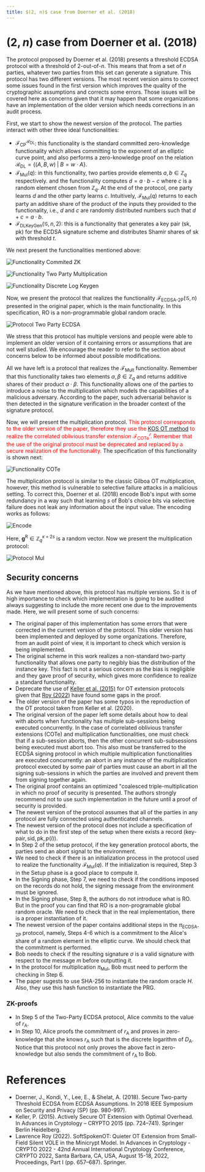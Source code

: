 ```yaml
---
title: $(2, n)$ case from Doerner et al. (2018)
---
```


# $(2, n)$ case from Doerner et al. (2018) 

The protocol proposed by Doerner et al. (2018) presents a threshold ECDSA protocol with a threshold of $2$-out-of-$n$. This means that from a set of $n$ parties, whatever two parties from this set can generate a signature. This protocol has two different versions. The most recent version aims to correct some issues found in the first version which improves the quality of the cryptographic assumptions and corrects some errors. Those issues will be covered here as concerns given that it may happen that some organizations have an implementation of the older version which needs corrections in an audit process.

First, we start to show the newest version of the protocol. The parties interact with other three ideal functionalities:

- $\mathcal{F}_{\textsf{CP}}^{\mathcal{R}_\textsf{DL}}$: this functionality is the standard committed zero-knowledge functionality which allows committing to the exponent of an elliptic curve point, and also performs a zero-knowledge proof on the relation $\mathcal{R}_\textsf{DL} = \left\{(A, B, w ) \;\vert\; B = w \cdot A \right\}.$
- $\mathcal{F}_{\textsf{Mul}}(q)$: in this functionality, two parties provide elements $a, b \in \mathbb{Z}_q$ respectively. and the functionality computes $d = a \cdot b - c$ where $c$ is a random element chosen from $\mathbb{Z}_q$. At the end of the protocol, one party learns $d$ and the other party learns $c$. Intuitively, $\mathcal{F}_{\textsf{Mul}}(q)$ returns to each party an additive share of the product of the inputs they provided to the functionality, i.e., $d$ and $c$ are randomly distributed numbers such that $d + c = a \cdot b$.
- $\mathcal{F}_{\textsf{DLKeyGen}}(\mathcal{G}, n, 2)$: this is a functionality that generates a key pair $(\textsf{sk}, \textsf{pk})$ for the ECDSA signature scheme and distributes Shamir shares of $\textsf{sk}$ with threshold $t$.

We next present the functionalities mentioned above:

![Functionality Commited ZK](F_Commited_ZK.png)

![Functionality Two Party Multiplication](F_Two_Party_Multiplication.png)

![Functionality Discrete Log Keygen](Discrete_Log_Keygen.png)

Now, we present the protocol that realizes the functionality $\mathcal{F}_\textsf{ECDSA-2P}(\mathcal{G}, n)$ presented in the original paper, which is the main functionality. In this specification, $\textsf{RO}$ is a non-programmable global random oracle.

![Protocol Two Party ECDSA](Protocol_Two_Party_ECDSA.png)

We stress that this protocol has multiple versions and people were able to implement an older version of it containing errors or assumptions that are not well studied. We encourage the reader to refer to the section about concerns below to be informed about possible modifications.

All we have left is a protocol that realizes the $\mathcal{F}_\textsf{Mult}$ functionality. Remember that this functionality takes two elements $\alpha, \beta \in \mathbb{Z}_q$ and returns additive shares of their product $\alpha \cdot \beta$. This functionality allows one of the parties to introduce a noise to the multiplication which models the capabilities of a malicious adversary. According to the paper, such adversarial behavior is then detected in the signature verification in the broader context of the signature protocol.

Now, we will present the multiplication protocol. <span style="color:red">This protocol corresponds to the older version of the paper, therefore they use the [KOS OT method](https://eprint.iacr.org/2015/546.pdf) to realize the correlated oblivious transfer extension $\mathcal{F}_\textsf{COTe}^\mathcal{l}$. Remember that the use of the original protocol must be deprecated and replaced by a secure realization of the functionality.</span> The specification of this functionality is shown next:

![Functionality COTe](Functionality_Cote.jpg)

The multiplication protocol is similar to the classic Gilboa OT multiplication, however, this method is vulnerable to selective failure attacks in a malicious setting. To correct this, Doerner et al. (2018) encode Bob's input with some redundancy in a way such that learning $s$ of Bob's choice bits via selective failure does not leak any information about the input value. The encoding works as follows:

![Encode](Encode.png)

Here, $\mathbf{g}^\textsf{R} \in \mathbb{Z}_q^{\kappa + 2s}$ is a random vector. Now we present the multiplication protocol: 

![Protocol Mul](Protocol_Mul.png)

## Security concerns

As we have mentioned above, this protocol has multiple versions. So it is of high importance to check which implementation is going to be audited always suggesting to include the more recent one due to the improvements made. Here, we will present some of such concerns:

- The original paper of this implementation has some errors that were corrected in the current version of the protocol. This older version has been implemented and deployed by some organizations. Therefore, from an audit point of view, it is important to check which version is being implemented.
- The original scheme in this work realizes a non-standard two-party functionality that allows one party to negibly bias the distribution of the instance key. This fact is not a serious concern as the bias is negligible and they gave proof of security, which gives more confidence to realize a standard functionality.
- Deprecate the use of [Keller et al. (2015)](https://eprint.iacr.org/2015/546) for OT extension protocols given that [Roy (2022)](https://eprint.iacr.org/2022/192) have found some gaps in the proof.
- The older version of the paper has some typos in the reproduction of the OT protocol taken from Keller et al. (2020).
- The original version of the paper left some details about how to deal with aborts when functionality has multiple sub-sessions being executed concurrently. In the case of correlated oblivious transfer extensions (COTe) and multiplication functionalities, one must check that if a sub-session aborts, then the other concurrent sub-subsessions being executed must abort too. This also must be transferred to the ECDSA signing protocol in which multiple multiplication functionalities are executed concurrently: an abort in any instance of the multiplication protocol executed by some pair of parties must cause an abort in all the signing sub-sessions in which the parties are involved and prevent them from signing together again.
- The original proof contains an optimized "coalesced triple-multiplication in which no proof of security is presented. The authors strongly recommend not to use such implementation in the future until a proof of security is provided.
- The newest version of the protocol assumes that all of the parties in any protocol are fully connected using authenticated channels.
- The newest version of the protocol does not include a specification of what to do in the first step of the setup when there exists a record $(\textsf{key-pair}, \textsf{sid}, \textsf{pk}, p(i))$.
- In Step 2 of the setup protocol, if the key generation protocol aborts, the parties send an abort signal to the environment.
- We need to check if there is an initialization process in the protocol used to realize the functionality $\mathcal{F}_\textsf{Mul}(q)$. If the initialization is required, Step 3 in the Setup phase is a good place to compute it.
- In the Signing phase, Step 7, we need to check if the conditions imposed on the records do not hold, the signing message from the environment must be ignored.
- In the Signing phase, Step 8, the authors do not introduce what is $\textsf{RO}$. But in the proof you can find that $\textsf{RO}$ is a non-programable global random oracle. We need to check that in the real implementation, there is a proper instantiation of it.
- The newest version of the paper contains additional steps in the $\pi_\textsf{ECDSA-2P}$ protocol, namely, Steps 4-6 which is a commitment to the Alice's share of a random element in the elliptic curve. We should check that the commitment is performed.
- Bob needs to check if the resulting signature $\sigma$ is a valid signature with respect to the message $m$ before outputting it.
- In the protocol for multiplication $\pi_\textsf{Mul}$, Bob must need to perform the checking in Step 6.
- The paper sugests to use SHA-256 to instantiate the random oracle $H$. Also, they use this hash function to instantiate the PRG.

### ZK-proofs

- In Step 5 of the Two-Party ECDSA protocol, Alice commits to the value of $r_\textsf{A}$.
- In Step 10, Alice proofs the commitment of $r_\textsf{A}$ and proves in zero-knowledge that she knows $r_\textsf{A}$ such that is the discrete logarithm of $D_\textsf{A}$. Notice that this protocol not only proves the above fact in zero-knowledge but also sends the commitment of $r_\textsf{A}$ to Bob.

# References

- Doerner, J., Kondi, Y., Lee, E., & Shelat, A. (2018). Secure Two-party Threshold ECDSA from ECDSA Assumptions. In 2018 IEEE Symposium on Security and Privacy (SP) (pp. 980-997).
- Keller, P. (2015). Actively Secure OT Extension with Optimal Overhead. In Advances in Cryptology – CRYPTO 2015 (pp. 724–741). Springer Berlin Heidelberg.
- Lawrence Roy (2022). SoftSpokenOT: Quieter OT Extension from Small-Field Silent VOLE in the Minicrypt Model. In Advances in Cryptology - CRYPTO 2022 - 42nd Annual International Cryptology Conference, CRYPTO 2022, Santa Barbara, CA, USA, August 15-18, 2022, Proceedings, Part I (pp. 657–687). Springer.

